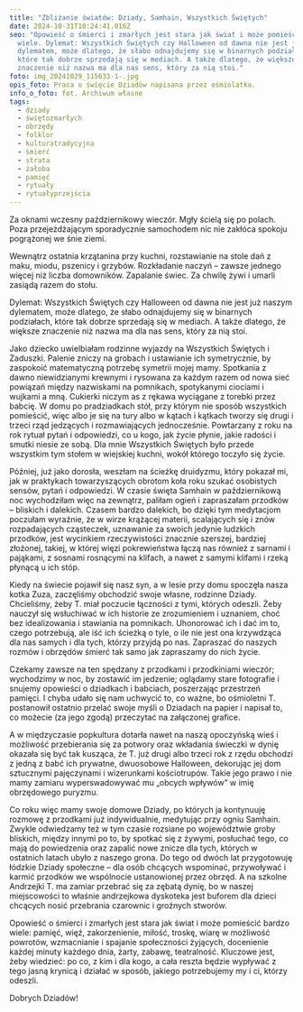 ```yaml
---
title: "Zbliżanie światów: Dziady, Samhain, Wszystkich Świętych"
date: 2024-10-31T10:24:41.016Z
seo: "Opowieść o śmierci i zmarłych jest stara jak świat i może pomieścić bardzo
  wiele. Dylemat: Wszystkich Świętych czy Halloween od dawna nie jest już naszym
  dylematem, może dlatego, że słabo odnajdujemy się w binarnych podziałach,
  które tak dobrze sprzedają się w mediach. A także dlatego, że większe
  znaczenie niż nazwa ma dla nas sens, który za nią stoi."
foto: img_20241029_115633-1-.jpg
opis_foto: Praca o święcie Dziadów napisana przez ośmiolatka.
info_o_foto: fot. Archiwum własne
tags:
  - dziady
  - świętozmarłych
  - obrzędy
  - folklor
  - kulturatradycyjna
  - śmierć
  - strata
  - żałoba
  - pamięć
  - rytuały
  - rytuałyprzejścia
---
```

Za oknami wczesny październikowy wieczór. Mgły ścielą się po polach. Poza przejeżdżającym sporadycznie samochodem nic nie zakłóca spokoju pogrążonej we śnie ziemi.

Wewnątrz ostatnia krzątanina przy kuchni, rozstawianie na stole dań z maku, miodu, pszenicy i grzybów. Rozkładanie naczyń – zawsze jednego więcej niż liczba domowników. Zapalanie świec. Za chwilę żywi i umarli zasiądą razem do stołu.

Dylemat: Wszystkich Świętych czy Halloween od dawna nie jest już naszym dylematem, może dlatego, że słabo odnajdujemy się w binarnych podziałach, które tak dobrze sprzedają się w mediach. A także dlatego, że większe znaczenie niż nazwa ma dla nas sens, który za nią stoi.

Jako dziecko uwielbiałam rodzinne wyjazdy na Wszystkich Świętych i Zaduszki. Palenie zniczy na grobach i ustawianie ich symetrycznie, by zaspokoić matematyczną potrzebę symetrii mojej mamy. Spotkania z dawno niewidzianymi krewnymi i rysowana za każdym razem od nowa sieć powiązań między nazwiskami na pomnikach, spotykanymi ciociami i wujkami a mną. Cukierki niczym as z rękawa wyciągane z torebki przez babcię. W domu po pradziadkach stół, przy którym nie sposób wszystkich pomieścić, więc albo je się na tury albo w kątach i kątkach tworzy się drugi i trzeci rząd  jedzących i rozmawiających jednocześnie. Powtarzany z roku na rok rytuał pytań i odpowiedzi, co u kogo, jak życie płynie, jakie radości i smutki niesie ze sobą. Dla mnie Wszystkich Świętych było przede wszystkim tym stołem w wiejskiej kuchni, wokół którego toczyło się życie.

Później, już jako dorosła, weszłam na ścieżkę druidyzmu, który pokazał mi, jak w praktykach towarzyszących obrotom koła roku szukać osobistych sensów, pytań i odpowiedzi. W czasie święta Samhain w październikową noc wychodziłam więc na zewnątrz, paliłam ogień i zapraszałam przodków – bliskich i dalekich. Czasem bardzo dalekich, bo dzięki tym medytacjom poczułam wyraźnie, że w wirze krążącej materii, scalających się i znów rozpadających cząsteczek, uznawanie za swoich jedynie ludzkich przodków, jest wycinkiem rzeczywistości znacznie szerszej, bardziej złożonej, takiej, w której więzi pokrewieństwa łączą nas również z sarnami i pająkami, z sosnami rosnącymi na klifach, a nawet z samymi klifami i rzeką płynącą u ich stóp.

Kiedy na świecie pojawił się nasz syn, a w lesie przy domu spoczęła nasza kotka Zuza, zaczęliśmy obchodzić swoje własne, rodzinne Dziady. Chcieliśmy, żeby T. miał poczucie łączności z tymi, których odeszli. Żeby nauczył się wsłuchiwać w ich historie ze zrozumieniem i uznaniem, choć bez idealizowania i stawiania na pomnikach. Uhonorować ich i dać im to, czego potrzebują, ale iść ich ścieżką o tyle, o ile nie jest ona krzywdząca dla nas samych i dla tych, którzy przyjdą po nas. Zapraszać do naszych rozmów i obrzędów śmierć tak samo jak zapraszamy do nich życie.

Czekamy zawsze na ten spędzany z przodkami i przodkiniami wieczór; wychodzimy w noc, by zostawić im jedzenie; oglądamy stare fotografie i snujemy opowieści o dziadkach i babciach, poszerzając przestrzeń pamięci. I chyba udało się nam uchwycić to, co ważne, bo ośmioletni T. postanowił ostatnio przelać swoje myśli o Dziadach na papier i napisał to, co możecie (za jego zgodą) przeczytać na załączonej grafice.

A w międzyczasie popkultura dotarła nawet na naszą opoczyńską wieś i możliwość przebierania się za potwory oraz wkładania świeczki w dynię okazała się być tak kusząca, że T. już drugi albo trzeci rok z rzędu obchodzi z jedną z babć ich prywatne, dwuosobowe Halloween, dekorując jej dom sztucznymi pajęczynami i wizerunkami kościotrupów. Takie jego prawo i nie mamy zamiaru wyperswadowywać mu „obcych wpływów” w imię obrzędowego puryzmu.

Co roku więc mamy swoje domowe Dziady, po których ja kontynuuję rozmowę z przodkami już indywidualnie, medytując przy ogniu Samhain. Zwykle odwiedzamy też w tym czasie rozsiane po województwie groby bliskich, między innymi po to, by spotkać się z żywymi, posłuchać tego, co mają do powiedzenia oraz zapalić nowe znicze dla tych, których w ostatnich latach ubyło z naszego grona. Do tego od dwóch lat przygotowuję łódzkie Dziady społeczne – dla osób chcących wspominać, przywoływać i karmić przodków we wspólnocie ustanowionej przez obrzęd. A na szkolne Andrzejki T. ma zamiar przebrać się za zębatą dynię, bo w naszej miejscowości to właśnie andrzejkowa dyskoteka jest buforem dla dzieci chcących nosić przebrania czarownic i groźnych stworów.

Opowieść o śmierci i zmarłych jest stara jak świat i może pomieścić bardzo wiele: pamięć, więź, zakorzenienie, miłość, troskę, wiarę w możliwość powrotów, wzmacnianie i spajanie społeczności żyjących, docenienie każdej minuty każdego dnia, żarty, zabawę, teatralność. Kluczowe jest, żeby wiedzieć: po co, z kim i dla kogo, a cała reszta będzie wypływać z tego jasną krynicą i działać w sposób, jakiego potrzebujemy my i ci, którzy odeszli.

Dobrych Dziadów!